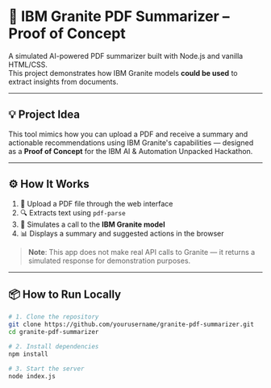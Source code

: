 # 🧠 IBM Granite PDF Summarizer – Proof of Concept

A simulated AI-powered PDF summarizer built with Node.js and vanilla HTML/CSS.  
This project demonstrates how IBM Granite models **could be used** to extract insights from documents.

---

## 💡 Project Idea

This tool mimics how you can upload a PDF and receive a summary and actionable recommendations using IBM Granite's capabilities — designed as a **Proof of Concept** for the IBM AI & Automation Unpacked Hackathon.

---

## ⚙️ How It Works

1. 📄 Upload a PDF file through the web interface
2. 🔍 Extracts text using `pdf-parse`
3. 🤖 Simulates a call to the **IBM Granite model**
4. 📊 Displays a summary and suggested actions in the browser

> **Note**: This app does not make real API calls to Granite — it returns a simulated response for demonstration purposes.

---

## 📦 How to Run Locally

```bash
# 1. Clone the repository
git clone https://github.com/yourusername/granite-pdf-summarizer.git
cd granite-pdf-summarizer

# 2. Install dependencies
npm install

# 3. Start the server
node index.js
